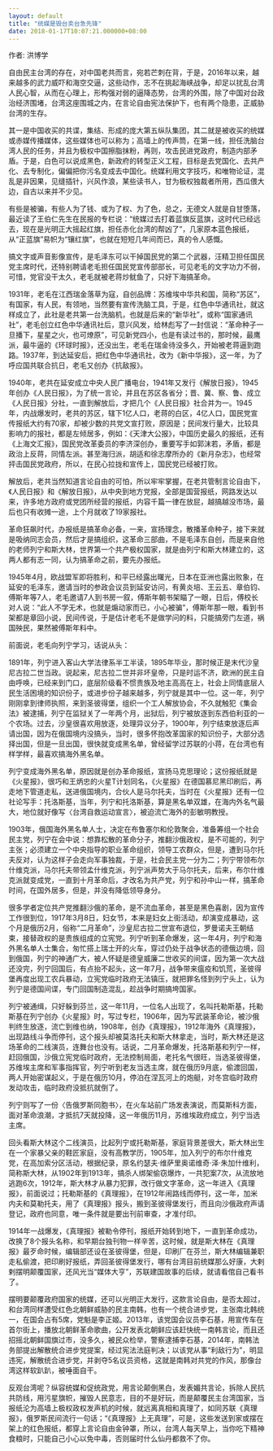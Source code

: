 ```yaml
---
layout: default
title: "统媒是毁台卖台急先锋"
date: 2018-01-17T10:07:21.000000+08:00
---
```


作者: 洪博学

自由民主台湾的存在，对中国老共而言，宛若芒刺在背，于是，2016年以来，越来越多的武力威吓和海空交逼，这些动作，志不在挑起海峡战争，却足以扰乱台湾人民心智，从而在心理上，形构强对弱的逼降态势，台湾的外围，除了中国对台政治经济围堵，台湾这座围城之内，在言论自由宪法保护下，也有两个隐患，正威胁台湾的生存。

其一是中国收买的共谍，集结、形成的庞大第五纵队集团，其二就是被收买的统媒或赤媒传播媒体，这些媒体也可以称为；高墙上的传声筒，在第一线，担任洗脑台湾人民的任务，并且为极权中国擦脂抹粉，再则，攻击民进党政府，制造内部矛盾。于是，白色可以说成黑色，新政府的转型正义工程，目标是去党国化、去共产化、去专制化，偏偏把你污名变成去中国化。统媒利用文字技巧，和唯物论证，混乱是非因果，见缝插针，兴风作浪，某些读书人，甘为极权独裁者所用，西瓜偎大边，自古以来并不少见。

有些是被骗，有些人为了钱、或为了权、为了色，总之，无德文人就是自甘堕落，最近读了王伯仁先生在民报的专栏说：“统媒过去打着蓝旗反蓝旗，这时代已经远去，现在是光明正大摇起红旗，担任赤化台湾的帮凶了”，几家原本蓝色报纸，从“正蓝旗”易帜为“镶红旗”，也就在短短几年间而已，真的令人感慨。

搞文字或声音影像宣传，是毛泽东可以干掉国民党的第二个武器，汪精卫担任国民党主席时代，还特别聘请老毛担任国民党宣传部部长，可见老毛的文字功力不弱，可惜，党官没干太久，老毛就被老蒋炒鱿鱼了，只好下海搞革命。

1931年，老毛在江西瑞金落草为寇，自创品牌：苏维埃中华共和国，简称“苏区”，有国家，有人民，有领地，当然要有宣传洗脑工具，于是，红色中华通讯社，就这样成立了，此社是老共第一台洗脑机，也就是后来的“新华社”，或称“国家通讯社”，老毛创立红色中华通讯社后，意兴风发，给林彪写了一封信说：“革命种子一旦播下，星星之火，也可燎原”，可见新党四小，也是有读过书的，那时候，最鹰派，最牛逼的《环球时报》，还没出生，老毛在瑞金待没多久，开始被老蒋逼到跑路。1937年，到达延安后，把红色中华通讯社，改为《新中华报》，这一年，为了呼应国共联合抗日，老毛又创办《抗敌报》。

1940年，老共在延安成立中央人民广播电台，1941年又发行《解放日报》，1945年创办《人民日报》，为了统一言论，并且在苏区各省分；晋、冀、察、鲁、成立《人民日报》分社，一直到解放后，才把几个《人民日报》社合并为一。1945年，内战爆发时，老共的苏区，辖下1亿人口，老蒋的白区，4亿人口，国民党宣传报纸大约有70家，却被少数的共党文宣打败，原因是；民间发行量大，比较具影响力的报社，都是左倾居多，例如：《天津大公报》，中国历史最久的报纸，还有《上海文汇报》，国民党改革委员的李济深创办，重要写手如郭沫若，矛盾，都是政治上反蒋，同情左派。甚至海归派，胡适和徐志摩所办的《新月杂志》，也经常抨击国民党政府，所以，在民心拉拢和宣传上，国民党已经被打败。

解放后，老共当然知道言论自由的可怕，所以牢牢掌握，在老共管制言论自由下，《人民日报》和《解放日报》，从中央到地方党报，全部是国营报纸，网路发达以来，许多地方政府或党团所经营的报纸，内容千篇一律在放屁，越搞越没市场，最后也只有收摊一途，上个月就收了19家报社。

革命狂飙时代，办报纸是搞革命必备，一来，宣扬理念，散播革命种子，接下来就是吸纳同志会员，然后才是搞组织，这革命三部曲，不是毛泽东自创，而是来自他的老师列宁和斯大林，世界第一个共产极权国家，就是由列宁和斯大林建立的，这两人都有志一同，认为搞革命之前，要先办报纸。

1945年4月，欧战盟军即将胜利，和平已经露出曙光，日本在亚洲也露出败象，在延安的毛泽东，邀请当时的参政会议员到延安访问，有黄炎培、王云五、章伯钧、傅斯年等7人，老毛邀请7人到书房一叙，傅斯年朝书架瞄了一眼，日后，傅校长对人说：“此人不学无术，也就是煽动家而已，小心被骗”，傅斯年那一眼，看到书架都是章回小说，民间传说，于是估计老毛不是做学问的料，只能搞旁门左道，祸国殃民，果然被傅斯年料中。

前面说，老毛向列宁学习，话说从头：

1891年，列宁进入客山大学法律系半工半读，1895年毕业，那时候正是末代沙皇尼古拉二世当政。说起来，尼古拉二世并非坏皇帝，只是时运不济，欧洲的民主自由呼唤，已经来到门口，底层阶级看不惯贵族及地主高高在上，社会上同情底层人民生活困境的知识份子，或进步份子越来越多，列宁就是其中一位。这一年，列宁刚刚拿到律师执照，来到圣彼得堡，组织一个工人解放协会，不久就触犯《集会法》被逮捕，列宁在监狱关了一年两个月，出狱后，列宁被放逐到东西伯利亚的一个农场。过去，沙皇很喜欢用放逐，处理异议分子，1900年，列宁结束放逐后声请出国，因为在俄国境内没搞头，当时，很多怀抱改革国家的知识份子，大部分选择出国，但是一旦出国，很快就变成黑名单，曾经留学过苏联的小蒋，在台湾也有样学样，最喜欢搞海外黑名单。

列宁变成海外黑名单，原因就是创办革命报纸，宣扬马克思理论；这份报纸就是《火星报》，很巧和王炳忠的火星T计划同名，《火星报》在德国慕尼黑印刷后，再走地下管道走私，送进俄国境内，合伙人是马尔托夫，当时在《火星报》还有一位社论写手：托洛斯基，当年，列宁和托洛斯基，算是黑名单双雄，在海内外名气最大，地位就好像写〈台湾自救运动宣言〉，被迫流亡海外的彭敏明教授。

1903年，俄国海外黑名单人士，决定在布鲁塞尔和伦敦聚会，准备筹组一个社会民主党，列宁在会中说：想靠松散的革命分子，推翻沙俄政权，是不可能的，列宁主张；必须建立一个中央指导的职业革命组织，领导工农群众，但是，遭到马尔托夫反对，认为这样子会走向军事独裁，于是，社会民主党一分为二；列宁带领布尔什维克派，马尔托夫带领孟什维克派，列宁派声势大于马尔托夫，后来，布尔什维克派就变成党，一直到十月革命后，才改名为共产党，列宁和孙中山一样，搞革命时间，在国外居多，但是，并没有降低领导身分。

很多学者定位共产党推翻沙俄的革命，是不流血革命，甚至是黑色喜剧，因为宣传工作很到位，1917年3月8日，妇女节，本来是妇女上街活动，却演变成暴动，这个月是俄历2月，俗称“二月革命”，沙皇尼古拉二世宣布退位，罗曼诺夫王朝结束，接替政权的是贵族组成的立宪党。列宁听到革命爆发，这一年4月，列宁和海外黑名单人士集合，匆忙搭上瑞士开的火车，穿过仍处于战争状态的德俄边境，回到俄国，列宁的神通广大，被人怀疑是德皇威廉二世收买的间谍，因为第一次大战还没完，列宁回国后，有点抬不起头，这一年7月，战争带来瘟疫和饥荒，圣彼得堡再度出现工农兵暴动，立宪党临时政府无法镇压，就把罪名怪到列宁头上，认为列宁是德国间谍，专门回国制造混乱，趁战争时期搞垮国家。

列宁被通缉，只好躲到芬兰，这一年11月，一位名人出现了，名叫托勒斯基，托勒斯基在列宁创办《火星报》时，写过专栏，1906年，因为写武装革命论，被沙俄判终生放逐，流亡到维也纳，1908年，创办《真理报》，1912年海外《真理报》，出现路线斗争而停刊，这个报头却被莫洛托夫和斯大林拿走，当时，斯大林还是这场革命的二线演员，连舞台也没有。话说，二月革命爆发，托洛斯基和列宁一样，赶回俄国，沙俄立宪党临时政府，无法控制局面，老托名气很旺，当选圣彼得堡，苏维埃主席和军事指挥官，列宁听到老友当选主席，就在俄历9月底，偷渡回国，两人开始密谋起义，于是在俄历10月，停泊在涅瓦河上的炮艇，对冬宫临时政府发动攻击，临时政府没抵抗就倒了。

列宁则写了一份〈告俄罗斯同胞书〉，在火车站前广场发表演说，而莫斯科方面，面对革命浪潮，才抵抗7天就投降，这一年俄历11月，苏维埃政府成立，列宁当选主席。

回头看斯大林这个二线演员，比起列宁或托勒斯基，家庭背景差很大，斯大林出生在一个家暴父亲的鞋匠家庭，没有高教学历，1905年，加入列宁的布尔什维克党，在高加索分区活动，根据纪录，原名约瑟夫·维萨里奥诺维奇·泽·朱加什维利，简称斯大林，从1902年到1913年，搞杀人绑架偷窃爆炸，一共犯案7次，从流放地逃跑6次，1912年，斯大林才从暴力犯罪，改行做文字革命，这一年进入《真理报》，前面说过；托勒斯基的《真理报》，在1912年闹路线而停刊，这一年，加米内夫和莫勒托夫，用了《真理报》报头，搬到圣彼得堡发行，而且向沙俄政府声请登记，政府也同意，唯一条件就是要出刊前审查，才准付印。

1914年一战爆发，《真理报》被勒令停刊，报纸开始转到地下，一直到革命成功，改换了8个报头名称，和早期台独刊物一样辛苦，这时候，就是斯大林在《真理报》最歹命时候，编辑部还设在圣彼得堡，但是，印刷厂在芬兰，斯大林编辑兼职走私偷渡，把印刷好报纸，弄回圣彼得堡发行，哪有台湾目前统媒那么好康，大剌剌摆明颠覆国家，还风光当“媒体大亨”，苏联建国故事的后续，就请看倌自己看书了。

摆明要颠覆政府国家的统媒，还可以光明正大发行，这款言论自由，是否太超过，和台湾同样遭受红色北朝鲜威胁的民主南韩，也有一个统合进步党，主张南北韩统一，在国会占有5席，党魁是李正姬。2013年，该党国会议员李石基，用宣传车在首尔街上，播放北朝鲜革命歌曲，公开发表北朝鲜应该赶快统一南韩言论，而且还招摇北朝鲜国旗过市，没多久，被民众检举，警察逮捕李石基，2014年，南韩法务部提出解散统合进步党提案，经过宪法法庭判决；以该党从事“利敌行为”，明显违宪，解散统合进步党，并剥夺5名议员资格，这就是南韩对共党的作风，那像台湾这样软趴趴，被唾面自干。

反观台湾呢？纵容统媒和促统政党，用言论颠倒黑白，发表媚共言论，拆除人民抗共防线，用污星旗帜，摧毁人民意志，目的不是好玩，而是颠覆民主台湾国家，当报纸沦为高墙上极权政权发声机的时候，就远离真相和真理了，如同苏联《真理报》，俄罗斯民间流行一句话；“《真理报》上无真理”，可是，这些发送到家或摆在架上的红色报纸，都穿上言论自由金钟罩，所以，台湾人每天早上，当你吃下精神食粮时，只能自己小心以免中毒，否则届时什么仙丹都救不了你。

